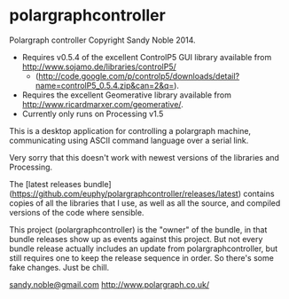 polargraphcontroller
====================

Polargraph controller
Copyright Sandy Noble 2014.

- Requires v0.5.4 of the excellent ControlP5 GUI library available from http://www.sojamo.de/libraries/controlP5/ 
  - (http://code.google.com/p/controlp5/downloads/detail?name=controlP5_0.5.4.zip&can=2&q=).
- Requires the excellent Geomerative library available from http://www.ricardmarxer.com/geomerative/.
- Currently only runs on Processing v1.5

This is a desktop application for controlling a polargraph machine, communicating using ASCII command language over a serial link.

Very sorry that this doesn't work with newest versions of the libraries and Processing.

The [latest releases bundle] (https://github.com/euphy/polargraphcontroller/releases/latest) contains 
copies of all the libraries that I use, as well as all the source, and compiled versions of the code where sensible.

This project (polargraphcontroller) is the "owner" of the bundle, in that bundle releases show up as events against this project. But not every bundle release actually includes an update from polargraphcontroller, but still requires one to keep the release sequence in order. So there's some fake changes. Just be chill.

sandy.noble@gmail.com
http://www.polargraph.co.uk/
